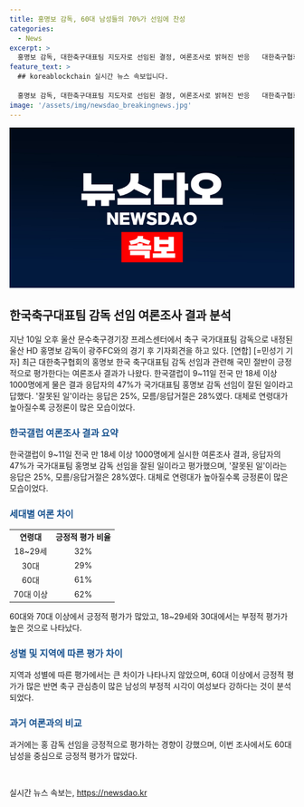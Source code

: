 ```yaml
---
title: 홍명보 감독, 60대 남성들의 70%가 선임에 찬성
categories:
  - News
excerpt: >
  홍명보 감독, 대한축구대표팀 지도자로 선임된 결정, 여론조사로 밝혀진 반응   대한축구협회의 홍명보 감독 선임에 대한 여론조사 결과가 발표됐다. 47%의 응답자가 긍정적인 평가를 내리고, 특히 60대 이상의 남성들에서는 60% 이상의 긍정적 반응이 있었다. 반면 30대 여성과 남성들의 부정적 응답이 높았으며, 세대와 성별에 따라 차이가 있었다. 홍 감독의 임명에 대한 지지도는 2014년과 비교해 낮아진 것으로 파악됐다.
feature_text: >
  ## koreablockchain 실시간 뉴스 속보입니다.

  홍명보 감독, 대한축구대표팀 지도자로 선임된 결정, 여론조사로 밝혀진 반응   대한축구협회의 홍명보 감독 선임에 대한 여론조사 결과가 발표됐다. 47%의 응답자가 긍정적인 평가를 내리고, 특히 60대 이상의 남성들에서는 60% 이상의 긍정적 반응이 있었다. 반면 30대 여성과 남성들의 부정적 응답이 높았으며, 세대와 성별에 따라 차이가 있었다. 홍 감독의 임명에 대한 지지도는 2014년과 비교해 낮아진 것으로 파악됐다.
image: '/assets/img/newsdao_breakingnews.jpg'
---
```


<p><img src="/assets/img/newsdao_breakingnews.jpg" alt="koreablockchain 속보" /></p>

<h2 data-ke-size="size26">한국축구대표팀 감독 선임 여론조사 결과 분석</h2>

<p data-ke-size="size16">지난 10일 오후 울산 문수축구경기장 프레스센터에서 축구 국가대표팀 감독으로 내정된 울산 HD 홍명보 감독이 광주FC와의 경기 후 기자회견을 하고 있다. [연합] [=민성기 기자] 최근 대한축구협회의 홍명보 한국 축구대표팀 감독 선임과 관련해 국민 절반이 긍정적으로 평가한다는 여론조사 결과가 나왔다. 한국갤럽이 9~11일 전국 만 18세 이상 1000명에게 물은 결과 응답자의 47%가 국가대표팀 홍명보 감독 선임이 잘된 일이라고 답했다. '잘못된 일'이라는 응답은 25%, 모름/응답거절은 28%였다. 대체로 연령대가 높아질수록 긍정론이 많은 모습이었다.</p>

<h3><b><span style="color: #1a5490;">한국갤럽 여론조사 결과 요약</span></b></h3>

<p data-ke-size="size16">한국갤럽이 9~11일 전국 만 18세 이상 1000명에게 실시한 여론조사 결과, 응답자의 47%가 국가대표팀 홍명보 감독 선임을 잘된 일이라고 평가했으며, '잘못된 일'이라는 응답은 25%, 모름/응답거절은 28%였다. 대체로 연령대가 높아질수록 긍정론이 많은 모습이었다.</p>

<h3><b><span style="color: #1a5490;">세대별 여론 차이</span></b></h3>

<table>
    <tr>
        <td style="text-align: center; height: 17px;"><b>연령대</b></td>
        <td style="text-align: center; height: 17px;"><b>긍정적 평가 비율</b></td>
    </tr>
    <tr>
        <td style="text-align: center; height: 17px;">18~29세</td>
        <td style="text-align: center; height: 17px;">32%</td>
    </tr>
    <tr>
        <td style="text-align: center; height: 17px;">30대</td>
        <td style="text-align: center; height: 17px;">29%</td>
    </tr>
    <tr>
        <td style="text-align: center; height: 17px;">60대</td>
        <td style="text-align: center; height: 17px;">61%</td>
    </tr>
    <tr>
        <td style="text-align: center; height: 17px;">70대 이상</td>
        <td style="text-align: center; height: 17px;">62%</td>
    </tr>
</table>

<p data-ke-size="size16">60대와 70대 이상에서 긍정적 평가가 많았고, 18~29세와 30대에서는 부정적 평가가 높은 것으로 나타났다.</p>

<h3><b><span style="color: #1a5490;">성별 및 지역에 따른 평가 차이</span></b></h3>

<p data-ke-size="size16">지역과 성별에 따른 평가에서는 큰 차이가 나타나지 않았으며, 60대 이상에서 긍정적 평가가 많은 반면 축구 관심층이 많은 남성의 부정적 시각이 여성보다 강하다는 것이 분석되었다.</p>

<h3><b><span style="color: #1a5490;">과거 여론과의 비교</span></b></h3>

<p data-ke-size="size16">과거에는 홍 감독 선임을 긍정적으로 평가하는 경향이 강했으며, 이번 조사에서도 60대 남성을 중심으로 긍정적 평가가 많았다.</p>

<p data-ke-size="size16">&nbsp;</p>
실시간 뉴스 속보는, <a href="https://newsdao.kr" rel="dofollow">https://newsdao.kr</a>


